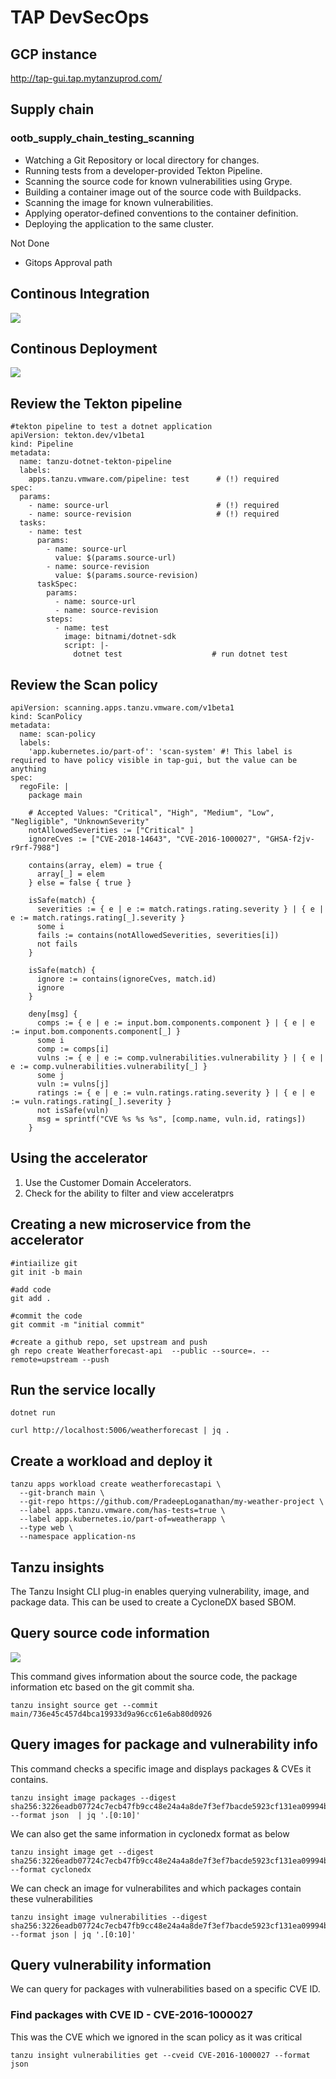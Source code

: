 # TAP DevSecOps

## GCP instance

http://tap-gui.tap.mytanzuprod.com/

## Supply chain

### ootb_supply_chain_testing_scanning 

* Watching a Git Repository or local directory for changes.
* Running tests from a developer-provided Tekton Pipeline.
* Scanning the source code for known vulnerabilities using Grype.
* Building a container image out of the source code with Buildpacks.
* Scanning the image for known vulnerabilities.
* Applying operator-defined conventions to the container definition.
* Deploying the application to the same cluster.

Not Done

* Gitops Approval path


## Continous Integration

![](https://i.imgur.com/LCJ2xOf.png)

## Continous Deployment 

![](https://i.imgur.com/cxURe1v.png)


## Review the Tekton pipeline

```yaml=
#tekton pipeline to test a dotnet application
apiVersion: tekton.dev/v1beta1
kind: Pipeline
metadata:
  name: tanzu-dotnet-tekton-pipeline
  labels:
    apps.tanzu.vmware.com/pipeline: test      # (!) required
spec:
  params:
    - name: source-url                        # (!) required
    - name: source-revision                   # (!) required
  tasks:
    - name: test
      params:
        - name: source-url
          value: $(params.source-url)
        - name: source-revision
          value: $(params.source-revision)
      taskSpec:
        params:
          - name: source-url
          - name: source-revision
        steps:
          - name: test
            image: bitnami/dotnet-sdk
            script: |-
              dotnet test                    # run dotnet test
```

## Review the Scan policy

```yaml=
apiVersion: scanning.apps.tanzu.vmware.com/v1beta1
kind: ScanPolicy
metadata:
  name: scan-policy
  labels:
    'app.kubernetes.io/part-of': 'scan-system' #! This label is required to have policy visible in tap-gui, but the value can be anything
spec:
  regoFile: |
    package main

    # Accepted Values: "Critical", "High", "Medium", "Low", "Negligible", "UnknownSeverity"
    notAllowedSeverities := ["Critical" ]
    ignoreCves := ["CVE-2018-14643", "CVE-2016-1000027", "GHSA-f2jv-r9rf-7988"]

    contains(array, elem) = true {
      array[_] = elem
    } else = false { true }

    isSafe(match) {
      severities := { e | e := match.ratings.rating.severity } | { e | e := match.ratings.rating[_].severity }
      some i
      fails := contains(notAllowedSeverities, severities[i])
      not fails
    }

    isSafe(match) {
      ignore := contains(ignoreCves, match.id)
      ignore
    }

    deny[msg] {
      comps := { e | e := input.bom.components.component } | { e | e := input.bom.components.component[_] }
      some i
      comp := comps[i]
      vulns := { e | e := comp.vulnerabilities.vulnerability } | { e | e := comp.vulnerabilities.vulnerability[_] }
      some j
      vuln := vulns[j]
      ratings := { e | e := vuln.ratings.rating.severity } | { e | e := vuln.ratings.rating[_].severity }
      not isSafe(vuln)
      msg = sprintf("CVE %s %s %s", [comp.name, vuln.id, ratings])
    } 
```


## Using the accelerator

1. Use the Customer Domain Accelerators.
2. Check for the ability to filter and view acceleratprs

## Creating a new microservice from the accelerator

```shell
#intiailize git
git init -b main

#add code
git add .

#commit the code
git commit -m "initial commit"

#create a github repo, set upstream and push
gh repo create Weatherforecast-api  --public --source=. --remote=upstream --push
```

## Run the service locally

```
dotnet run

curl http://localhost:5006/weatherforecast | jq .
```

## Create a workload and deploy it

```shell=
tanzu apps workload create weatherforecastapi \
  --git-branch main \
  --git-repo https://github.com/PradeepLoganathan/my-weather-project \
  --label apps.tanzu.vmware.com/has-tests=true \
  --label app.kubernetes.io/part-of=weatherapp \
  --type web \
  --namespace application-ns

```


## Tanzu insights

The Tanzu Insight CLI plug-in enables querying vulnerability, image, and package data.
This can be used to create a CycloneDX based SBOM.

## Query source code information

![](https://i.imgur.com/VqpoI5n.png)


This command gives information about the source code, the package information etc based on the git commit sha.

```shell
tanzu insight source get --commit main/736e45c457d4bca19933d9a96cc61e6ab80d0926
```

## Query images for package and vulnerability info

This command checks a specific image and displays packages & CVEs it contains.

```shell
tanzu insight image packages --digest sha256:3226eadb07724c7ecb47fb9cc48e24a4a8de7f3ef7bacde5923cf131ea09994b --format json  | jq '.[0:10]'
```

We can also get the same information in cyclonedx format as below

```shell
tanzu insight image get --digest sha256:3226eadb07724c7ecb47fb9cc48e24a4a8de7f3ef7bacde5923cf131ea09994b --format cyclonedx
```

We can check an image for vulnerabilites and which packages contain these vulnerabilities

```shell
tanzu insight image vulnerabilities --digest sha256:3226eadb07724c7ecb47fb9cc48e24a4a8de7f3ef7bacde5923cf131ea09994b --format json | jq '.[0:10]'
```

## Query vulnerability information

We can query for packages with vulnerabilities based on a specific CVE ID.



### Find packages with CVE ID - CVE-2016-1000027

This was the CVE which we ignored in the scan policy as it was critical

```shell
tanzu insight vulnerabilities get --cveid CVE-2016-1000027 --format json
```


